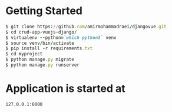 # Getting Started

```ruby
$ git clone https://github.com/amirmohammadraei/djangovue.git
$ cd crud-app-vuejs-django/
$ virtualenv --python=`which python3` venv
$ source venv/bin/activate
$ pip install -r requirements.txt
$ cd myproject
$ python manage.py migrate
$ python manage.py runserver
```

# Application is started at

```127.0.0.1:8000```
